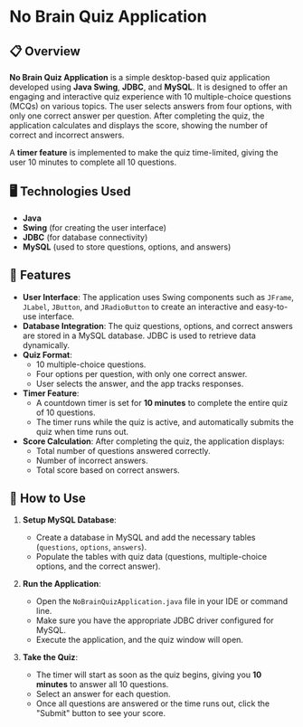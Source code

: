 # No Brain Quiz Application

## 📋 Overview
**No Brain Quiz Application** is a simple desktop-based quiz application developed using **Java Swing**, **JDBC**, and **MySQL**. It is designed to offer an engaging and interactive quiz experience with 10 multiple-choice questions (MCQs) on various topics. The user selects answers from four options, with only one correct answer per question. After completing the quiz, the application calculates and displays the score, showing the number of correct and incorrect answers. 

A **timer feature** is implemented to make the quiz time-limited, giving the user 10 minutes to complete all 10 questions.

## 🖥️ Technologies Used
- **Java**
- **Swing** (for creating the user interface)
- **JDBC** (for database connectivity)
- **MySQL** (used to store questions, options, and answers)

## 🚀 Features
- **User Interface**: The application uses Swing components such as `JFrame`, `JLabel`, `JButton`, and `JRadioButton` to create an interactive and easy-to-use interface.
- **Database Integration**: The quiz questions, options, and correct answers are stored in a MySQL database. JDBC is used to retrieve data dynamically.
- **Quiz Format**: 
  - 10 multiple-choice questions.
  - Four options per question, with only one correct answer.
  - User selects the answer, and the app tracks responses.
- **Timer Feature**: 
  - A countdown timer is set for **10 minutes** to complete the entire quiz of 10 questions.
  - The timer runs while the quiz is active, and automatically submits the quiz when time runs out.
- **Score Calculation**: After completing the quiz, the application displays:
  - Total number of questions answered correctly.
  - Number of incorrect answers.
  - Total score based on correct answers.

## 📝 How to Use
1. **Setup MySQL Database**:
   - Create a database in MySQL and add the necessary tables (`questions`, `options`, `answers`).
   - Populate the tables with quiz data (questions, multiple-choice options, and the correct answer).
   
2. **Run the Application**:
   - Open the `NoBrainQuizApplication.java` file in your IDE or command line.
   - Make sure you have the appropriate JDBC driver configured for MySQL.
   - Execute the application, and the quiz window will open.

3. **Take the Quiz**:
   - The timer will start as soon as the quiz begins, giving you **10 minutes** to answer all 10 questions.
   - Select an answer for each question.
   - Once all questions are answered or the time runs out, click the "Submit" button to see your score.

